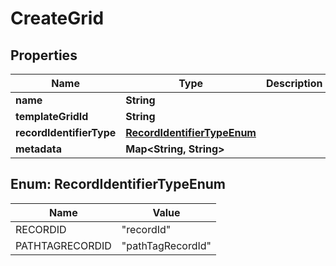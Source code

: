 

# CreateGrid


## Properties

| Name | Type | Description | Notes |
|------------ | ------------- | ------------- | -------------|
|**name** | **String** |  |  |
|**templateGridId** | **String** |  |  [optional] |
|**recordIdentifierType** | [**RecordIdentifierTypeEnum**](#RecordIdentifierTypeEnum) |  |  [optional] |
|**metadata** | **Map&lt;String, String&gt;** |  |  [optional] |



## Enum: RecordIdentifierTypeEnum

| Name | Value |
|---- | -----|
| RECORDID | &quot;recordId&quot; |
| PATHTAGRECORDID | &quot;pathTagRecordId&quot; |




